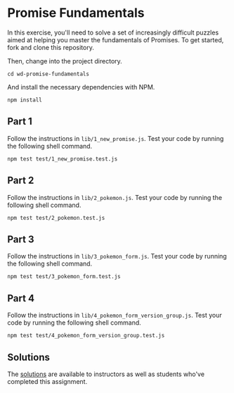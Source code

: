 # Promise Fundamentals

In this exercise, you'll need to solve a set of increasingly difficult puzzles aimed at helping you master the fundamentals of Promises. To get started, fork and clone this repository.

Then, change into the project directory.

```shell
cd wd-promise-fundamentals
```

And install the necessary dependencies with NPM.

```shell
npm install
```

## Part 1

Follow the instructions in `lib/1_new_promise.js`. Test your code by running the following shell command.

```shell
npm test test/1_new_promise.test.js
```

## Part 2

Follow the instructions in `lib/2_pokemon.js`. Test your code by running the following shell command.

```shell
npm test test/2_pokemon.test.js
```

## Part 3

Follow the instructions in `lib/3_pokemon_form.js`. Test your code by running the following shell command.

```shell
npm test test/3_pokemon_form.test.js
```

## Part 4

Follow the instructions in `lib/4_pokemon_form_version_group.js`. Test your code by running the following shell command.

```shell
npm test test/4_pokemon_form_version_group.test.js
```

## Solutions

The [solutions](https://github.com/gSchool/wd-promise-fundamentals-solution) are available to instructors as well as students who've completed this assignment.
